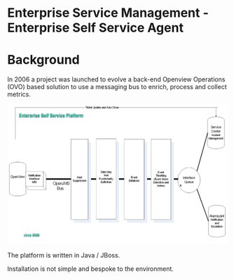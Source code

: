 # Enterprise Service Management - Enterprise Self Service Agent

# Background
In 2006 a project was launched to evolve a back-end Openview Operations (OVO) based solution to use a messaging bus to enrich, process and collect metrics.

![ESS Overview](https://github.com/jwnichols3/esm-essa/blob/master/documentation/esm-ess.jpg)

The platform is written in Java / JBoss. 

Installation is not simple and bespoke to the environment. 
